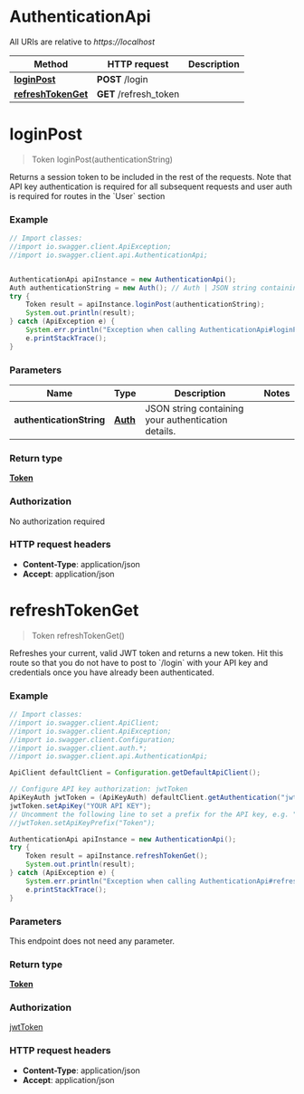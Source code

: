 # AuthenticationApi

All URIs are relative to *https://localhost*

Method | HTTP request | Description
------------- | ------------- | -------------
[**loginPost**](AuthenticationApi.md#loginPost) | **POST** /login | 
[**refreshTokenGet**](AuthenticationApi.md#refreshTokenGet) | **GET** /refresh_token | 


<a name="loginPost"></a>
# **loginPost**
> Token loginPost(authenticationString)



Returns a session token to be included in the rest of the requests. Note that API key authentication is required for all subsequent requests and user auth is required for routes in the &#x60;User&#x60; section

### Example
```java
// Import classes:
//import io.swagger.client.ApiException;
//import io.swagger.client.api.AuthenticationApi;


AuthenticationApi apiInstance = new AuthenticationApi();
Auth authenticationString = new Auth(); // Auth | JSON string containing your authentication details.
try {
    Token result = apiInstance.loginPost(authenticationString);
    System.out.println(result);
} catch (ApiException e) {
    System.err.println("Exception when calling AuthenticationApi#loginPost");
    e.printStackTrace();
}
```

### Parameters

Name | Type | Description  | Notes
------------- | ------------- | ------------- | -------------
 **authenticationString** | [**Auth**](Auth.md)| JSON string containing your authentication details. |

### Return type

[**Token**](Token.md)

### Authorization

No authorization required

### HTTP request headers

 - **Content-Type**: application/json
 - **Accept**: application/json

<a name="refreshTokenGet"></a>
# **refreshTokenGet**
> Token refreshTokenGet()



Refreshes your current, valid JWT token and returns a new token. Hit this route so that you do not have to post to &#x60;/login&#x60; with your API key and credentials once you have already been authenticated.

### Example
```java
// Import classes:
//import io.swagger.client.ApiClient;
//import io.swagger.client.ApiException;
//import io.swagger.client.Configuration;
//import io.swagger.client.auth.*;
//import io.swagger.client.api.AuthenticationApi;

ApiClient defaultClient = Configuration.getDefaultApiClient();

// Configure API key authorization: jwtToken
ApiKeyAuth jwtToken = (ApiKeyAuth) defaultClient.getAuthentication("jwtToken");
jwtToken.setApiKey("YOUR API KEY");
// Uncomment the following line to set a prefix for the API key, e.g. "Token" (defaults to null)
//jwtToken.setApiKeyPrefix("Token");

AuthenticationApi apiInstance = new AuthenticationApi();
try {
    Token result = apiInstance.refreshTokenGet();
    System.out.println(result);
} catch (ApiException e) {
    System.err.println("Exception when calling AuthenticationApi#refreshTokenGet");
    e.printStackTrace();
}
```

### Parameters
This endpoint does not need any parameter.

### Return type

[**Token**](Token.md)

### Authorization

[jwtToken](../README.md#jwtToken)

### HTTP request headers

 - **Content-Type**: application/json
 - **Accept**: application/json

